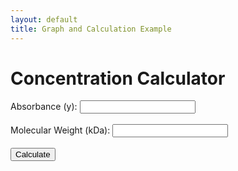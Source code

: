 ```yaml
---
layout: default
title: Graph and Calculation Example
---
```


<!DOCTYPE html>
<html lang="en">
<head>
    <meta charset="UTF-8">
    <meta name="viewport" content="width=device-width, initial-scale=1.0">
    <title>Concentration Calculator</title>
    <script>
        function calculateConcentration() {
            // Get the input values
            let absorbance = parseFloat(document.getElementById('absorbance').value);
            let molecularWeight = parseFloat(document.getElementById('molecularWeight').value);
            // Calculate concentration using the given formula
            let concentration = (2.1182 - Math.sqrt(2.1182 * 2.1182 - 4 * (-0.9959) * (-absorbance))) / (2 * -0.9959);
            // Convert concentration from mg/ml to micromolar
            let concentrationMicromolar = (concentration * 1000) / molecularWeight;
            // Display the results
            document.getElementById('result').innerText = `Concentration: ${concentration.toFixed(4)} mg/ml (${concentrationMicromolar.toFixed(4)} µM)`;
        }
    </script>
</head>
<body>
    <h1>Concentration Calculator</h1>
    <label for="absorbance">Absorbance (y):</label>
    <input type="number" id="absorbance" step="any"><br><br>
    <label for="molecularWeight">Molecular Weight (kDa):</label>
    <input type="number" id="molecularWeight" step="any"><br><br>
    <button onclick="calculateConcentration()">Calculate</button>
    <p id="result"></p>
</body>
</html>
